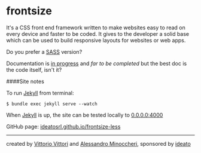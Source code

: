 frontsize
=========

It's a CSS front end framework written to make websites easy to read on every device and faster to be coded. It gives to the developer a solid base which can be used to build responsive layouts for websites or web apps.

Do you prefer a [SASS][sass] version?

Documentation is [in progress](https://github.com/ideatosrl/frontsize-less/wiki) and *far to be completed* but the best doc is the code itself, isn't it?

####Site notes

To run [Jekyll][jekyll] from terminal:

```
$ bundle exec jekyll serve --watch
```

When [Jekyll][jekyll] is up, the site can be tested locally to [0.0.0.0:4000](http://0.0.0.0:4000)

GitHub page: [ideatosrl.github.io/frontsize-less](http://ideatosrl.github.io/frontsize-less/)

---

created by [Vittorio Vittori](https://twitter.com/vttrx) and [Alessandro Minoccheri](https://twitter.com/minompi), sponsored by [ideato](http://www.ideato.it)

[sass]: https://github.com/ideatosrl/frontsize-sass
[jekyll]: http://jekyllrb.com
